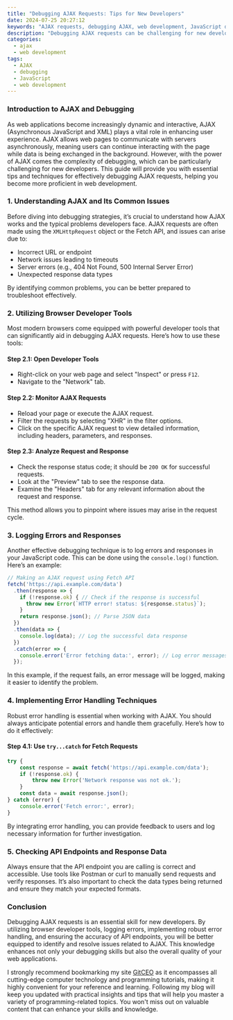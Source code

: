 ```yaml
---
title: "Debugging AJAX Requests: Tips for New Developers"
date: 2024-07-25 20:27:12
keywords: "AJAX requests, debugging AJAX, web development, JavaScript debugging, front-end development, programming tips"
description: "Debugging AJAX requests can be challenging for new developers. This article provides a comprehensive guide on how to effectively debug AJAX requests. It covers common issues, tools, and best practices to help you troubleshoot and resolve errors when working with AJAX in your web applications. Developers will learn how to utilize browser developer tools, log errors, and implement error handling techniques to improve their AJAX debugging skills. Additionally, we will explore techniques to ensure successful AJAX calls, such as checking the API endpoints, reviewing response data, and analyzing network requests. By the end of this article, you will have a clear understanding of AJAX debugging, leading to more efficient and reliable web applications."
categories:
  - ajax
  - web development
tags:
  - AJAX
  - debugging
  - JavaScript
  - web development
---
```


### Introduction to AJAX and Debugging

As web applications become increasingly dynamic and interactive, AJAX (Asynchronous JavaScript and XML) plays a vital role in enhancing user experience. AJAX allows web pages to communicate with servers asynchronously, meaning users can continue interacting with the page while data is being exchanged in the background. However, with the power of AJAX comes the complexity of debugging, which can be particularly challenging for new developers. This guide will provide you with essential tips and techniques for effectively debugging AJAX requests, helping you become more proficient in web development.

<!-- more -->

### 1. Understanding AJAX and Its Common Issues

Before diving into debugging strategies, it’s crucial to understand how AJAX works and the typical problems developers face. AJAX requests are often made using the `XMLHttpRequest` object or the Fetch API, and issues can arise due to:

- Incorrect URL or endpoint
- Network issues leading to timeouts
- Server errors (e.g., 404 Not Found, 500 Internal Server Error)
- Unexpected response data types

By identifying common problems, you can be better prepared to troubleshoot effectively.

### 2. Utilizing Browser Developer Tools

Most modern browsers come equipped with powerful developer tools that can significantly aid in debugging AJAX requests. Here’s how to use these tools:

#### Step 2.1: Open Developer Tools

- Right-click on your web page and select "Inspect" or press `F12`.
- Navigate to the "Network" tab.

#### Step 2.2: Monitor AJAX Requests

- Reload your page or execute the AJAX request.
- Filter the requests by selecting "XHR" in the filter options.
- Click on the specific AJAX request to view detailed information, including headers, parameters, and responses.

#### Step 2.3: Analyze Request and Response

- Check the response status code; it should be `200 OK` for successful requests.
- Look at the "Preview" tab to see the response data.
- Examine the "Headers" tab for any relevant information about the request and response.

This method allows you to pinpoint where issues may arise in the request cycle.

### 3. Logging Errors and Responses

Another effective debugging technique is to log errors and responses in your JavaScript code. This can be done using the `console.log()` function. Here’s an example:

```javascript
// Making an AJAX request using Fetch API
fetch('https://api.example.com/data')
  .then(response => {
    if (!response.ok) { // Check if the response is successful
      throw new Error(`HTTP error! status: ${response.status}`);
    }
    return response.json(); // Parse JSON data
  })
  .then(data => {
    console.log(data); // Log the successful data response
  })
  .catch(error => {
    console.error('Error fetching data:', error); // Log error messages
  });
```

In this example, if the request fails, an error message will be logged, making it easier to identify the problem.

### 4. Implementing Error Handling Techniques

Robust error handling is essential when working with AJAX. You should always anticipate potential errors and handle them gracefully. Here’s how to do it effectively:

#### Step 4.1: Use `try...catch` for Fetch Requests

```javascript
try {
    const response = await fetch('https://api.example.com/data');
    if (!response.ok) {
        throw new Error('Network response was not ok.');
    }
    const data = await response.json();
} catch (error) {
    console.error('Fetch error:', error);
}
```

By integrating error handling, you can provide feedback to users and log necessary information for further investigation.

### 5. Checking API Endpoints and Response Data

Always ensure that the API endpoint you are calling is correct and accessible. Use tools like Postman or curl to manually send requests and verify responses. It’s also important to check the data types being returned and ensure they match your expected formats.

### Conclusion

Debugging AJAX requests is an essential skill for new developers. By utilizing browser developer tools, logging errors, implementing robust error handling, and ensuring the accuracy of API endpoints, you will be better equipped to identify and resolve issues related to AJAX. This knowledge enhances not only your debugging skills but also the overall quality of your web applications. 

I strongly recommend bookmarking my site [GitCEO](https://gitceo.com) as it encompasses all cutting-edge computer technology and programming tutorials, making it highly convenient for your reference and learning. Following my blog will keep you updated with practical insights and tips that will help you master a variety of programming-related topics. You won't miss out on valuable content that can enhance your skills and knowledge.